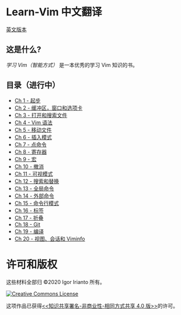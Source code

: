 # Learn-Vim 中文翻译

[英文版本](https://github.com/iggredible/Learn-Vim)

## 这是什么?

_学习 Vim（智能方式）_ 是一本优秀的学习 Vim 知识的书。

## 目录（进行中）

- [Ch 1 - 起步](./ch01_starting_vim.md)
- [Ch 2 - 缓冲区，窗口和选项卡](./ch02_buffers_windows_tabs.md)
- [Ch 3 - 打开和搜索文件](./ch03_opening_and_searching_files.md)
- [Ch 4 - Vim 语法](./ch04_vim_grammar.md)
- [Ch 5 - 移动文件](./ch05_moving_in_file.md)
- [Ch 6 - 插入模式](./ch06_insert_mode_zh.md)
- [Ch 7 - 点命令](./ch07_the_dot_command_zh.md)
- [Ch 8 - 寄存器](./ch08_registers_zh.md)
- [Ch 9 - 宏](./ch09_macros_zh.md)
- [Ch 10 - 撤消](./ch10_undo_zh.md)
- [Ch 11 - 可视模式](./ch11_visual_mode.md)
- [Ch 12 - 搜索和替换](./ch12_search_and_substitute.md)
- [Ch 13 - 全局命令](./ch13_the_global_command.md)
- [Ch 14 - 外部命令](./ch14_external_commands.md)
- [Ch 15 - 命令行模式](./ch15_command-line_mode.md)
- [Ch 16 - 标签](./ch16_tags.md)
- [Ch 17 - 折叠](./ch17_fold.md)
- [Ch 18 - Git](./ch18_git.md)
- [Ch 19 - 编译](./ch19_compile.md)
- [Ch 20 - 视图、会话和 Viminfo](./ch20_views_sessions_viminfo.md)

# 许可和版权

这些材料全部归 ©2020 Igor Irianto 所有。

<a rel="license" href="http://creativecommons.org/licenses/by-nc-sa/4.0/"><img alt="Creative Commons License" style="border-width:0" src="https://licensebuttons.net/l/by-nc-sa/4.0/88x31.png" /></a><br />

这项作品已获得<a rel="license" href="http://creativecommons.org/licenses/by-nc-sa/4.0/"><<知识共享署名-非商业性-相同方式共享 4.0 版>></a>的许可。
